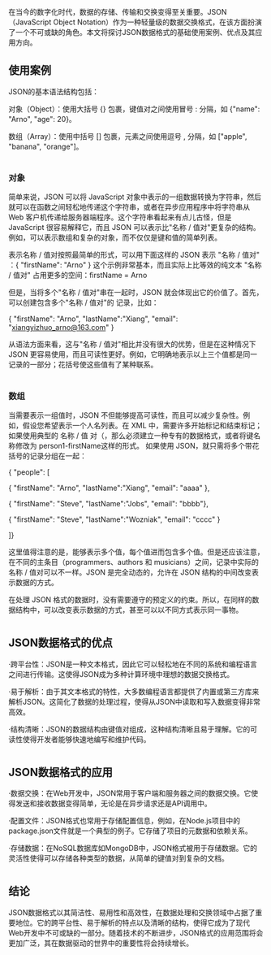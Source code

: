 在当今的数字化时代，数据的存储、传输和交换变得至关重要。JSON（JavaScript Object Notation）作为一种轻量级的数据交换格式，在该方面扮演了一个不可或缺的角色。本文将探讨JSON数据格式的基础使用案例、优点及其应用方向。

## 使用案例
JSON的基本语法结构包括：

对象（Object）：使用大括号 {} 包裹，键值对之间使用冒号 : 分隔，如 {"name": "Arno", "age": 20}。

数组（Array）：使用中括号 [] 包裹，元素之间使用逗号 , 分隔，如 ["apple", "banana", "orange"]。
# 
### 对象
简单来说，JSON 可以将 JavaScript 对象中表示的一组数据转换为字符串，然后就可以在函数之间轻松地传递这个字符串，或者在异步应用程序中将字符串从 Web 客户机传递给服务器端程序。这个字符串看起来有点儿古怪，但是 JavaScript 很容易解释它，而且 JSON 可以表示比"名称 / 值对"更复杂的结构。例如，可以表示数组和复杂的对象，而不仅仅是键和值的简单列表。

表示名称 / 值对按照最简单的形式，可以用下面这样的 JSON 表示 "名称 / 值对" ：{ "firstName": "Arno" }
这个示例非常基本，而且实际上比等效的纯文本 "名称 / 值对" 占用更多的空间：firstName = Arno

但是，当将多个"名称 / 值对"串在一起时，JSON 就会体现出它的价值了。首先，可以创建包含多个"名称 / 值对"的 记录，比如：

{ "firstName": "Arno", "lastName":"Xiang", "email": "xiangyizhuo_arno@163.com" }

从语法方面来看，这与"名称 / 值对"相比并没有很大的优势，但是在这种情况下 JSON 更容易使用，而且可读性更好。例如，它明确地表示以上三个值都是同一记录的一部分；花括号使这些值有了某种联系。
#
### 数组
当需要表示一组值时，JSON 不但能够提高可读性，而且可以减少复杂性。例如，假设您希望表示一个人名列表。在 XML 中，需要许多开始标记和结束标记；如果使用典型的 名称 / 值 对（，那么必须建立一种专有的数据格式，或者将键名称修改为 person1-firstName这样的形式。
如果使用 JSON，就只需将多个带花括号的记录分组在一起：

{ "people": [

{ "firstName": "Arno", "lastName":"Xiang", "email": "aaaa" },

{ "firstName": "Steve", "lastName":"Jobs", "email": "bbbb"},

{ "firstName": "Steve", "lastName":"Wozniak", "email": "cccc" }

]}

这里值得注意的是，能够表示多个值，每个值进而包含多个值。但是还应该注意，在不同的主条目（programmers、authors 和 musicians）之间，记录中实际的名称 / 值对可以不一样。JSON 是完全动态的，允许在 JSON 结构的中间改变表示数据的方式。

在处理 JSON 格式的数据时，没有需要遵守的预定义的约束。所以，在同样的数据结构中，可以改变表示数据的方式，甚至可以以不同方式表示同一事物。
#
## JSON数据格式的优点

·跨平台性：JSON是一种文本格式，因此它可以轻松地在不同的系统和编程语言之间进行传输。这使得JSON成为多种计算环境中理想的数据交换格式。

·易于解析：由于其文本格式的特性，大多数编程语言都提供了内置或第三方库来解析JSON。这简化了数据的处理过程，使得从JSON中读取和写入数据变得非常高效。

·结构清晰：JSON的数据结构由键值对组成，这种结构清晰且易于理解。它的可读性使得开发者能够快速地编写和维护代码。


#
## JSON数据格式的应用

·数据交换：在Web开发中，JSON常用于客户端和服务器之间的数据交换。它使得发送和接收数据变得简单，无论是在异步请求还是API调用中。

·配置文件：JSON格式也常用于存储配置信息，例如，在Node.js项目中的package.json文件就是一个典型的例子。它存储了项目的元数据和依赖关系。

·存储数据：在NoSQL数据库如MongoDB中，JSON格式被用于存储数据。它的灵活性使得可以存储各种类型的数据，从简单的键值对到复杂的文档。


#
## 结论
JSON数据格式以其简洁性、易用性和高效性，在数据处理和交换领域中占据了重要地位。它的跨平台性、易于解析的特点以及清晰的结构，使得它成为了现代Web开发中不可或缺的一部分。随着技术的不断进步，JSON格式的应用范围将会更加广泛，其在数据驱动的世界中的重要性将会持续增长。
